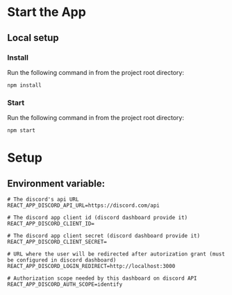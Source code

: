 # Start the App
## Local setup
### Install
Run the following command in from the project root directory:
```
npm install
```
### Start
Run the following command in from the project root directory: 
```
npm start
```
# Setup 
## Environment variable:

```
# The discord's api URL
REACT_APP_DISCORD_API_URL=https://discord.com/api

# The discord app client id (discord dashboard provide it)
REACT_APP_DISCORD_CLIENT_ID=

# The discord app client secret (discord dashboard provide it)
REACT_APP_DISCORD_CLIENT_SECRET=

# URL where the user will be redirected after autorization grant (must be configured in discord dashboard) 
REACT_APP_DISCORD_LOGIN_REDIRECT=http://localhost:3000

# Authorization scope needed by this dashboard on discord API
REACT_APP_DISCORD_AUTH_SCOPE=identify
```